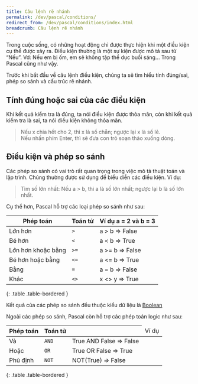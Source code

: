 ```yaml
---
title: Câu lệnh rẽ nhánh
permalink: /dev/pascal/conditions/
redirect_from: /dev/pascal/conditions/index.html
breadcrumb: Câu lệnh rẽ nhánh
---
```


Trong cuộc sống, có những hoạt động chỉ được thực hiện khi một điều kiện cụ thể được xảy ra. Điều kiện thường là một sự kiện được mô tả sau từ “Nếu”. Vd: Nếu em bị ốm, em sẽ không tập thể dục buổi sáng... Trong Pascal cũng như vậy.

Trước khi bắt đầu về câu lệnh điều kiện, chúng ta sẽ tìm hiểu tính đúng/sai, phép so sánh và cấu trúc rẽ nhánh.

## Tính đúng hoặc sai của các điều kiện

Khi kết quả kiểm tra là đúng, ta nói điều kiện được thỏa mãn, còn khi kết quả kiểm tra là sai, ta nói điều kiện không thỏa mãn.

> Nếu x chia hết cho 2, thì x là số chẵn; ngược lại x là số lẻ.  
> Nếu nhấn phím Enter, thì sẽ đưa con trỏ soạn thảo xuống dòng.

## Điều kiện và phép so sánh

Các phép so sánh có vai trò rất quan trọng trong việc mô tả thuật toán và lập trình. Chúng thường được sử dụng để biểu diễn các điều kiện. Ví dụ:

> Tìm số lớn nhất: Nếu a > b, thì a là số lớn nhất; ngược lại b là số lớn nhất.

Cụ thể hơn, Pascal hỗ trợ các loại phép so sánh như sau:

|   Phép toán       |  Toán tử  | Ví dụ a = 2 và b = 3  |
|-------------------|-----------|-----------------------|
|    Lớn hơn        |    `>`    |    a > b ⇒ False     |
|    Bé hơn         |    `<`    |    a < b ⇒ True      |
| Lớn hơn khoặc bằng|    `>=`   |   a >= b ⇒ False     |
| Bé hơn hoặc bằng  |    `<=`   |   a <= b ⇒ True      |
| Bằng              |    `=`    |    a = b ⇒ False     |
| Khác              |    `<>`   |   x <> y ⇒ True      |
{: .table .table-bordered }

Kết quả của các phép so sánh đều thuộc kiểu dữ liệu là [Boolean](/dev/pascal/data_types)

Ngoài các phép so sánh, Pascal còn hỗ trợ các phép toán logic như sau:

|   Phép toán   |  Toán tử  |                                        <td colspan=3> Ví dụ                             
|---------------|-----------|----------------------------------------------------------------------------------|
|    Và         |    `AND`  | True AND False ⇒ False  | True AND True ⇒ True  | False AND False ⇒ False      |
|    Hoặc       |    `OR`   | True OR False ⇒ True    | True OR True ⇒ True   | False OR False ⇒ False       |
|    Phủ định   |    `NOT`  | NOT(True) ⇒ False       | NOT(False) ⇒ True     | Not(False And False) ⇒ True  |
{: .table .table-bordered }

